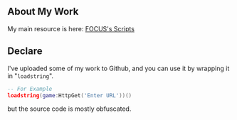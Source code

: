 ## About My Work
My main resource is here: [FOCUS's Scripts](https://github.com/Focuslol666/RbxScripts/tree/main/DOORS/MyScript)
## Declare
I've uploaded some of my work to Github, and you can use it by wrapping it in "`loadstring`".

```lua
-- For Example
loadstring(game:HttpGet('Enter URL'))()
```

but the source code is mostly obfuscated.
